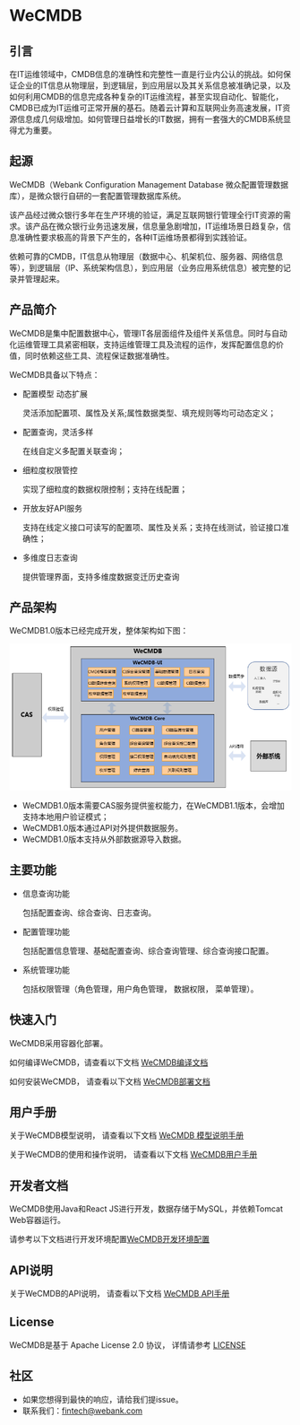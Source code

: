 # WeCMDB

## 引言
在IT运维领域中，CMDB信息的准确性和完整性一直是行业内公认的挑战。如何保证企业的IT信息从物理层，到逻辑层，到应用层以及其关系信息被准确记录，以及如何利用CMDB的信息完成各种复杂的IT运维流程，甚至实现自动化、智能化，CMDB已成为IT运维可正常开展的基石。随着云计算和互联网业务高速发展，IT资源信息成几何级增加。如何管理日益增长的IT数据，拥有一套强大的CMDB系统显得尤为重要。

## 起源
WeCMDB（Webank Configuration Management Database 微众配置管理数据库），是微众银行自研的一套配置管理数据库系统。

该产品经过微众银行多年在生产环境的验证，满足互联网银行管理全行IT资源的需求。该产品在微众银行业务迅速发展，信息量急剧增加，IT运维场景日趋复杂，信息准确性要求极高的背景下产生的，各种IT运维场景都得到实践验证。

依赖可靠的CMDB，IT信息从物理层（数据中心、机架机位、服务器、网络信息等），到逻辑层（IP、系统架构信息），到应用层（业务应用系统信息）被完整的记录并管理起来。

## 产品简介
WeCMDB是集中配置数据中心，管理IT各层面组件及组件关系信息。同时与自动化运维管理工具紧密相联，支持运维管理工具及流程的运作，发挥配置信息的价值，同时依赖这些工具、流程保证数据准确性。

WeCMDB具备以下特点：

- 配置模型 动态扩展
	
	灵活添加配置项、属性及关系;属性数据类型、填充规则等均可动态定义；

- 配置查询，灵活多样
	
	在线自定义多配置关联查询；

- 细粒度权限管控
	
	实现了细粒度的数据权限控制；支持在线配置；

- 开放友好API服务
	
	支持在线定义接口可读写的配置项、属性及关系；支持在线测试，验证接口准确性；

- 多维度日志查询
	
	提供管理界面，支持多维度数据变迁历史查询


## 产品架构
WeCMDB1.0版本已经完成开发，整体架构如下图：

![WeCMDB系统架构](cmdb-wiki/images/wecmdb_arch_1.png) 

- WeCMDB1.0版本需要CAS服务提供鉴权能力，在WeCMDB1.1版本，会增加支持本地用户验证模式；
- WeCMDB1.0版本通过API对外提供数据服务。
- WeCMDB1.0版本支持从外部数据源导入数据。

## 主要功能
- 信息查询功能

	包括配置查询、综合查询、日志查询。

- 配置管理功能

	包括配置信息管理、基础配置查询、综合查询管理、综合查询接口配置。

- 系统管理功能

	包括权限管理（角色管理，用户角色管理， 数据权限， 菜单管理）。

## 快速入门
WeCMDB采用容器化部署。

如何编译WeCMDB，请查看以下文档
[WeCMDB编译文档](cmdb-wiki/docs/install/wecmdb_compile_guide.md)

如何安装WeCMDB， 请查看以下文档
[WeCMDB部署文档](cmdb-wiki/docs/install/wecmdb_install_guide.md)

## 用户手册
关于WeCMDB模型说明， 请查看以下文档
[WeCMDB 模型说明手册](cmdb-wiki/docs/manual/wecmdb_model_guide.md)

关于WeCMDB的使用和操作说明， 请查看以下文档
[WeCMDB用户手册](cmdb-wiki/docs/manual/wecmdb_user_guide.md)

## 开发者文档
WeCMDB使用Java和React JS进行开发，数据存储于MySQL，并依赖Tomcat Web容器运行。

请参考以下文档进行开发环境配置[WeCMDB开发环境配置](cmdb-wiki/docs/developer/wecmdb_developer_guide.md)

## API说明
关于WeCMDB的API说明， 请查看以下文档
[WeCMDB API手册](cmdb-wiki/docs/api/wecmdb_api_guide.md)

## License
WeCMDB是基于 Apache License 2.0 协议， 详情请参考
[LICENSE](LICENSE)

## 社区
- 如果您想得到最快的响应，请给我们提issue。
- 联系我们：fintech@webank.com